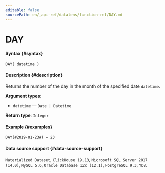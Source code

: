 ```yaml
---
editable: false
sourcePath: en/_api-ref/datalens/function-ref/DAY.md
---
```


# DAY



#### Syntax {#syntax}


```
DAY( datetime )
```

#### Description {#description}
Returns the number of the day in the month of the specified date `datetime`.

**Argument types:**
- `datetime` — `Date | Datetime`


**Return type**: `Integer`

#### Example {#examples}

```
DAY(#2019-01-23#) = 23
```


#### Data source support {#data-source-support}

`Materialized Dataset`, `ClickHouse 19.13`, `Microsoft SQL Server 2017 (14.0)`, `MySQL 5.6`, `Oracle Database 12c (12.1)`, `PostgreSQL 9.3`, `YDB`.
